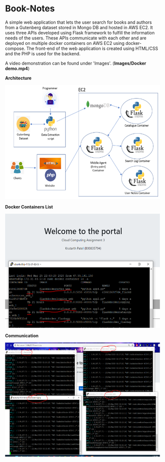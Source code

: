 # Book-Notes

A simple web application that lets the user search for books and authors from a Gutenberg dataset stored in Mongo DB and hosted in AWS EC2.
It uses three APIs developed using Flask framework to fulfill the information needs of the users. These APIs communicate with each other and are deployed on multiple docker containers on AWS EC2 using docker-compose.
The front-end of the web application is created using HTML/CSS and the PHP is used for the backend.

A video demonstration can be found under 'Images'. (**Images/Docker demo.mp4**)

**Architecture**

<img src = "Images/flow.PNG" height="370px" width="700px">




**Docker Containers List**

<img src = "Images/docker containers list.PNG" height="370px" width="700px">




**Communication**

<img src = "Images/docker containers (requests).PNG" height="370px" width="700px">
